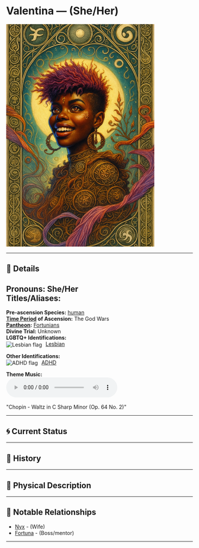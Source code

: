 # Valentina — (She/Her)

<!-- Optional -->
<img src="valentina.jpg" alt="Valentina" style="height: 600px; width: auto;" />

---

## 📕 Details
**Pronouns:** She/Her  
**Titles/Aliases:**  
  -   

**Pre-ascension Species:** [human](../../../species/human/index.md)  
**[Time Period](../../history/time_periods/) of Ascension:** The God Wars  
**[Pantheon](../../../pantheons):** [Fortunians](../../../pantheons/fortunians/index.md)  
**Divine Trial:** Unknown  
**LGBTQ+ Identifications:**  
      <img src="../../flags/lesbian.jpg" alt="Lesbian flag" width="30" style="vertical-align: middle; margin-right: 6px;">
  [Lesbian](../../../identifiers/lesbian/index.md)  

**Other Identifications:**  
      <img src="../../flags/adhd.jpg" alt="ADHD flag" width="30" style="vertical-align: middle; margin-right: 6px;">
  [ADHD](../../../identifiers/adhd/index.md)  

**Theme Music:**  
<audio controls>
  <source src="valentina_|_chopin_-_waltz_in_c_sharp_minor_(op._64_no._2).mp4" type="audio/mpeg">
  Your browser does not support the audio element.
</audio>

"Chopin - Waltz in C Sharp Minor (Op. 64 No. 2)"  




---

## 🌀 Current Status


---

## 📜 History


---

## 👤 Physical Description


---
## 🧩 Notable Relationships
  - [Nyx](../nyx/index.md) - (Wife)  
  - [Fortuna](../fortuna/index.md) - (Boss/mentor)  

---
